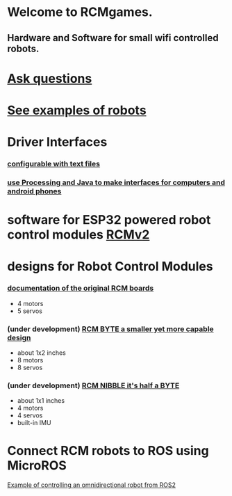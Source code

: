 # Welcome to RCMgames.
## Hardware and Software for small wifi controlled robots. 

# [Ask questions](https://github.com/orgs/RCMgames/discussions/categories/q-a)

# [See examples of robots](https://github.com/orgs/RCMgames/discussions/categories/robots)

# Driver Interfaces

### [configurable with text files](https://github.com/RCMgames/RCMDS-new)

### [use Processing and Java to make interfaces for computers and android phones](https://github.com/RCMgames/RCMDS)

# software for ESP32 powered robot control modules [RCMv2](https://github.com/RCMgames/RCMv2)

# designs for Robot Control Modules

### [documentation of the original RCM boards](https://github.com/RCMgames/RCM_hardware_documentation_and_user_guide)
* 4 motors
* 5 servos

### (under development) [RCM BYTE a smaller yet more capable design](https://github.com/RCMgames/RCM-Hardware-BYTE)
* about 1x2 inches
* 8 motors
* 8 servos

### (under development) [RCM NIBBLE it's half a BYTE]()
* about 1x1 inches
* 4 motors
* 4 servos
* built-in IMU

# Connect RCM robots to ROS using MicroROS
[Example of controlling an omnidirectional robot from ROS2](https://github.com/orgs/RCMgames/discussions/1)

